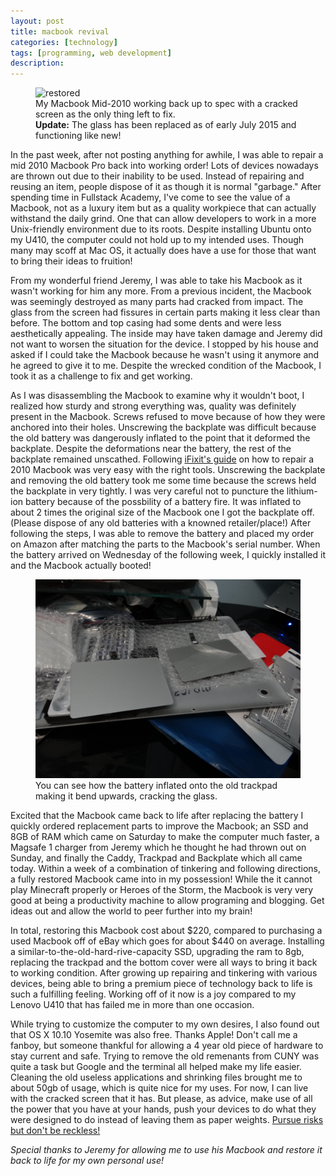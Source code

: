 ```yaml
---
layout: post
title: macbook revival 
categories: [technology]
tags: [programming, web development]
description: 
---
```


<p><figure>
	<img src="/images/macback.JPG" alt="restored">
	<figcaption>My Macbook Mid-2010 working back up to spec with a cracked screen as the only thing left to fix.<br> 
	<strong>Update:</strong> The glass has been replaced as of early July 2015 and functioning like new!</figcaption>
</figure></p>

In the past week, after not posting anything for awhile, I was able to repair a mid 2010 Macbook Pro back into working order! Lots of devices nowadays are thrown out due to their inability to be used. Instead of repairing and reusing an item, people dispose of it as though it is normal "garbage." After spending time in Fullstack Academy, I've come to see the value of a Macbook, not as a luxury item but as a quality workpiece that can actually withstand the daily grind. One that can allow developers to work in a more Unix-friendly environment due to its roots. Despite installing Ubuntu onto my U410, the computer could not hold up to my intended uses. Though many may scoff at Mac OS, it actually does have a use for those that want to bring their ideas to fruition! 

From my wonderful friend Jeremy, I was able to take his Macbook as it wasn't working for him any more. From a previous incident, the Macbook was seemingly destroyed as many parts had cracked from impact. The glass from the screen had fissures in certain parts making it less clear than before. The bottom and top casing had some dents and were less aesthetically appealing. The inside may have taken damage and Jeremy did not want to worsen the situation for the device. I stopped by his house and asked if I could take the Macbook because he wasn't using it anymore and he agreed to give it to me. Despite the wrecked condition of the Macbook, I took it as a challenge to fix and get working.

As I was disassembling the Macbook to examine why it wouldn't boot, I realized how sturdy and strong everything was, quality was definitely present in the Macbook. Screws refused to move because of how they were anchored into their holes. Unscrewing the backplate was difficult because the old battery was dangerously inflated to the point that it deformed the backplate. Despite the deformations near the battery, the rest of the backplate remained unscathed. Following <a href="https://www.ifixit.com/Device/MacBook_Pro_13%22_Unibody_Mid_2010">iFixit's guide</a> on how to repair a 2010 Macbook was very easy with the right tools. Unscrewing the backplate and removing the old battery took me some time because the screws held the backplate in very tightly. I was very careful not to puncture the lithium-ion battery because of the possbility of a battery fire. It was inflated to about 2 times the original size of the Macbook one I got the backplate off. (Please dispose of any old batteries with a knowned retailer/place!) After following the steps, I was able to remove the battery and placed my order on Amazon after matching the parts to the Macbook's serial number. When the battery arrived on Wednesday of the following week, I quickly installed it and the Macbook actually booted! 

<p><figure>
	<img src="/images/trackpads.JPG" alt="trackss"/>
	<figcaption>You can see how the battery inflated onto the old trackpad making it bend upwards, cracking the glass.</figcaption>
</figure></p>

Excited that the Macbook came back to life after replacing the battery I quickly ordered replacement parts to improve the Macbook; an SSD and 8GB of RAM which came on Saturday to make the computer much faster, a Magsafe 1 charger from Jeremy which he thought he had thrown out on Sunday, and finally the Caddy, Trackpad and Backplate which all came today. Within a week of a combination of tinkering and following directions, a fully restored Macbook came into in my possession! While the it cannot play Minecraft properly or Heroes of the Storm, the Macbook is very very good at being a productivity machine to allow programing and blogging. Get ideas out and allow the world to peer further into my brain!

In total, restoring this Macbook cost about $220, compared to purchasing a used Macbook off of eBay which goes for about $440 on average. Installing a similar-to-the-old-hard-rive-capacity SSD, upgrading the ram to 8gb, replacing the trackpad and the bottom cover were all ways to bring it back to working condition. After growing up repairing and tinkering with various devices, being able to bring a premium piece of technology back to life is such a fulfilling feeling. Working off of it now is a joy compared to my Lenovo U410 that has failed me in more than one occasion.

While trying to customize the computer to my own desires, I also found out that OS X 10.10 Yosemite was also free. Thanks Apple! Don't call me a fanboy, but someone thankful for allowing a 4 year old piece of hardware to stay current and safe. Trying to remove the old remenants from CUNY was quite a task but Google and the terminal all helped make my life easier. Cleaning the old useless applications and shrinking files brought me to about 50gb of usage, which is quite nice for my uses. For now, I can live with the cracked screen that it has. But please, as advice, make use of all the power that you have at your hands, push your devices to do what they were designed to do instead of leaving them as paper weights. <a href="https://www.youtube.com/watch?v=rYCODMuoHNI">Pursue risks but don't be reckless!</a>

*Special thanks to Jeremy for allowing me to use his Macbook and restore it back to life for my own personal use!*